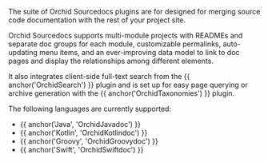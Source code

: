 ---
---

The suite of Orchid Sourcedocs plugins are for designed for merging source code documentation with the rest of your 
project site. 

Orchid Sourcedocs supports multi-module projects with READMEs and separate doc groups for each module, customizable
permalinks, auto-updating menu items, and an ever-improving data model to link to doc pages and display the 
relationships among different elements. 

It also integrates client-side full-text search from the {{ anchor('OrchidSearch') }} plugin and is set up for easy page
querying or archive generation with the {{ anchor('OrchidTaxonomies') }} plugin.

The following languages are currently supported:

- {{ anchor('Java', 'OrchidJavadoc') }}
- {{ anchor('Kotlin', 'OrchidKotlindoc') }}
- {{ anchor('Groovy', 'OrchidGroovydoc') }}
- {{ anchor('Swift', 'OrchidSwiftdoc') }}
